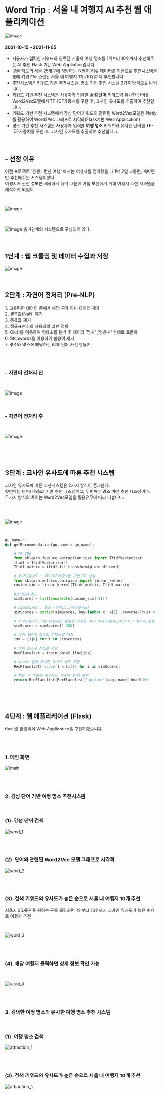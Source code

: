 # Word Trip : 서울 내 여행지 AI 추천 웹 애플리케이션
![image](https://user-images.githubusercontent.com/72599761/144171509-b8caf715-cd0b-449e-9e91-8feddcdaefc5.png)
#### 2021-10-15 ~ 2021-11-05

- 사용자가 입력한 키워드와 관련된 서울내 여행 명소를 1위부터 10위까지 추천해주는 AI 추천 Flask 기반 Web Appliation입니다.
- 구글 지도의 서울 25개구에 해당하는 여행지 리뷰 데이터를 기반으로 추천시스템을 통해 키워드와 관련된 서울 내 여행지 1위~10위까지 추천합니다. 
- 추천시스템은 키워드 기반 추천시스템, 명소 기반 추천 시스템 2가지 방식으로 나뉩니다. 
- 키워드 기반 추천 시스템은 사용자가 입력한 <b>감성 단어</b> 키워드와 유사한 단어를 Word2Vec모델에서 TF-IDF가중치를 구한 후, 코사인 유사도를 추출하여 추천합니다. 
- 키워드 기반 추천 시스템에서 감성 단어 키워드와 관련된 Word2Vec모델은 Plotly를 활용하여 Word2Vec 그래프로 시각화(Flask기반 Web Application)  
- 명소 기반 추천 시스템은 사용자가 입력한 <b>여행 명소</b> 키워드와 유사한 단어를 TF-IDF가중치를 구한 후, 코사인 유사도를 추출하여 추천합니다. 
<br><br><br>


## - 선정 이유 

<p> 이전 프로젝트 '편행 : 편한 여행' 에서는 여행지를 검색했을 때 1박 2일 교통편, 숙박편만 추천해주는 시스템이었다. <br>
여행지에 관한 정보는 제공하지 않기 때문에 이를 보완하기 위해 여행지 추천 시스템을 제작하게 되었다. </p> <br>

![image](https://user-images.githubusercontent.com/72599761/144172604-e02bfda2-3fe0-4277-bbd0-5dc295de266f.png)
<br><br><br>

![image](https://user-images.githubusercontent.com/72599761/144172658-a366d237-7638-4cdf-ab5d-af87bd51b114.png)
 총 4단계의 시스템으로 구성되어 있다.
<br><br><br>

## 1단계 : 웹 크롤링 및 데이터 수집과 저장

![image](https://user-images.githubusercontent.com/72599761/144172682-aba6a7d8-c548-4db6-a1eb-9e37489d6a88.png)
<br><br><br>

## 2단계 : 자연어 전처리 (Pre-NLP)
<p>
1. 크롤링한 데이터 중에서 해당 구가 아닌 데이터 제거 <br> 
2. 결측값(NaN) 제거 <br> 
3. 중복값 제거 <br> 
4. 정규표현식을 사용하여 리뷰 정제 <br> 
5. Okt()를 이용하여 형태소를 분석 후 데이터 ‘명사’ ,’형용사’ 형태로 토큰화 <br> 
6. Stopwords를 이용하여 불용어 제거 <br> 
7. 명소와 명소에 해당하는 리뷰 단어 사전 만들기 <br>  </p>

<br><br>

### - 자연어 전처리 전

<br>

![image](https://user-images.githubusercontent.com/72599761/144172830-91c7c759-9877-4e17-9b81-428446d7abb2.png)

<br>

### - 자연어 전처리 후

<br>

![image](https://user-images.githubusercontent.com/72599761/144172860-865aad5b-8b29-4572-8faf-baae46e97caa.png)

<br><br><br>

## 3단계 : 코사인 유사도에 따른 추천 시스템 
<p> 코사인 유사도에 따른 추천시스템은 2가지 방식이 존재한다. <br>
첫번째는 단어(키워드) 기반 추천 시스템이고, 두번째는 명소 기반 추천 시스템이다. <br>
두가지 방식의 차이는 Word2Vec모델을 활용유무에 따라 나뉩니다. </p> 
<br><br>

![image](https://user-images.githubusercontent.com/72599761/144172900-aac4b35d-d2c2-4781-9fdb-3d345e857dcc.png)

<br>

```python
gu_name=''
def getRecommendation(gu_name = gu_name):
    
    # TF-IDF
    from sklearn.feature_extraction.text import TfidfVectorizer
    tfidf = TfidfVectorizer()
    Tfidf_matrix = tfidf.fit_transform(place_df.word)

    # 코사인유사도 : TF-IDF가중치를 기반으로 생성
    from sklearn.metrics.pairwise import linear_kernel
    cosine_sim = linear_kernel(Tfidf_matrix, Tfidf_matrix)
    
    #코사인유사도
    simScores = list(enumerate(cosine_sim[-1])) 
    
    # simScores : 튜플 (인덱스,코사인유사도)
    simScores = sorted(simScores, key=lambda x: x[1] ,reverse=True) # score 순으로 정렬
    
    # 코사인유사도 기준 내림차순 정렬된 튜플중 자기 제외(0번째인덱스)하고 300개 뽑음
    simScores = simScores[1:300]
    
    # 상위 300개 장소의 인덱스값 저장
    idx = [i[0] for i in simScores]
    
    # 상위 300개 장소를 저장     
    RecPlacelist = train_data2.iloc[idx]
    
    # score 열에 코사인 유사도 값도 저장     
    RecPlacelist['score'] = [i[1] for i in simScores]
    
    # 해당 구 이름에 해당하는 여행지 10개 출력    
    return RecPlacelist[RecPlacelist['gu_name']==gu_name].head(10)

```


<br><br><br>



## 4단계 : 웹 애플리케이션 (Flask)
<p>flask를 활용하여 Web Application을 구현하였습니다. </p>

<br><br>

### 1. 메인 화면

![main](https://user-images.githubusercontent.com/72599761/144175404-54e796f0-2dd6-4383-aed0-d09999afe852.png)

<br><br>

### 2. 감성 단어 기반 여행 명소 추천시스템

<br>

### (1). 감성 단어 검색

![word_1](https://user-images.githubusercontent.com/72599761/144175426-6f883505-2bfe-4585-bad1-067f036d702d.png)

<br><br>

### (2). 단어와 관련된 Word2Vec 모델 그래프로 시각화  

![word_2](https://user-images.githubusercontent.com/72599761/144175437-44dac374-ad33-4a89-b8c9-c62353727d4c.png)

<br><br>

### (3).  검색 키워드와 유사도가 높은 순으로 서울 내 여행지 10개 추천  

<p> 서울시 25개구 중 원하는 구를 클릭하면 1위부터 10위까지 코사인 유사도가 높은 순으로 여행지 추천 </p> 

<br>

![word_3](https://user-images.githubusercontent.com/72599761/144175446-7143c09e-6ac1-4e97-b4bc-c9394114ff43.png)

<br><br>

### (4). 해당 여행지 클릭하면 상세 정보 확인 가능 

<br>

![word_4](https://user-images.githubusercontent.com/72599761/144175469-ae1abd59-6ee5-4021-8fd6-a127324788d9.png)

<br><br>

### 3. 검색한 여행 명소와 유사한 여행 명소 추천 시스템

<br>

### (1). 여행 명소 검색

![attraction_1](https://user-images.githubusercontent.com/72599761/144175481-6b2ef1d0-fc5c-4c7c-b231-16a302cb1e30.png)

<br><br>

### (2). 검색 키워드와 유사도가 높은 순으로 서울 내 여행지 10개 추천  

![attraction_2](https://user-images.githubusercontent.com/72599761/144175491-e6ecec26-329d-4922-83f3-88df4ef30103.png)

<br><br>


